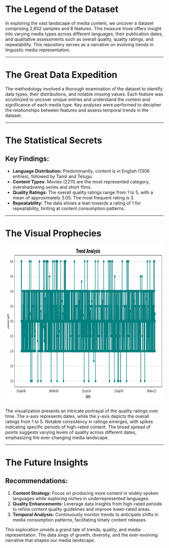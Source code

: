 # The Legend of the Dataset

In exploring the vast landscape of media content, we uncover a dataset comprising 2,652 samples and 8 features. This treasure trove offers insight into varying media types across different languages, their publication dates, and qualitative assessments such as overall quality, quality ratings, and repeatability. This repository serves as a narrative on evolving trends in linguistic media representation.

---

# The Great Data Expedition

The methodology involved a thorough examination of the dataset to identify data types, their distributions, and notable missing values. Each feature was scrutinized to uncover unique entries and understand the context and significance of each media type. Key analyses were performed to decipher the relationships between features and assess temporal trends in the dataset.

---

# The Statistical Secrets

## Key Findings:
- **Language Distribution:** Predominantly, content is in English (1306 entries), followed by Tamil and Telugu.
- **Content Types:** Movies (2211) are the most represented category, overshadowing series and short films. 
- **Quality Ratings:** The overall quality ratings range from 1 to 5, with a mean of approximately 3.05. The most frequent rating is 3.
- **Repeatability:** The data shows a lean towards a rating of 1 for repeatability, hinting at content consumption patterns.

---

# The Visual Prophecies

![Trend Analysis](media_trends_over_time.png)

The visualization presents an intricate portrayal of the quality ratings over time. The x-axis represents dates, while the y-axis depicts the overall ratings from 1 to 5. Notable consistency in ratings emerges, with spikes indicating specific periods of high-rated content. The broad spread of points suggests varying levels of quality across different dates, emphasizing the ever-changing media landscape.

---

# The Future Insights

## Recommendations:
1. **Content Strategy:** Focus on producing more content in widely spoken languages while exploring niches in underrepresented languages.
2. **Quality Enhancements:** Leverage data insights from high-rated periods to refine content quality guidelines and improve lower-rated areas.
3. **Temporal Analysis:** Continuously monitor trends to anticipate shifts in media consumption patterns, facilitating timely content releases.

This exploration unveils a grand tale of trends, quality, and media representation. The data sings of growth, diversity, and the ever-evolving narrative that shapes our media landscape.